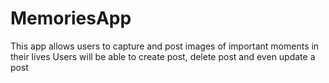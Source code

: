 # MemoriesApp
This app allows users to capture and post images of important moments in their lives
Users will be able to create post, delete post and even update a post 

